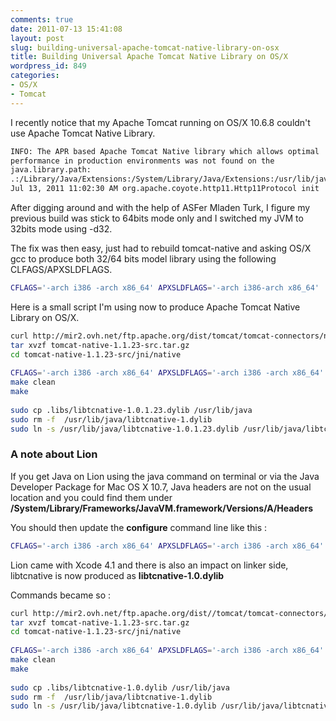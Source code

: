 ```yaml
---
comments: true
date: 2011-07-13 15:41:08
layout: post
slug: building-universal-apache-tomcat-native-library-on-osx
title: Building Universal Apache Tomcat Native Library on OS/X
wordpress_id: 849
categories:
- OS/X
- Tomcat
---
```


I recently notice that my Apache Tomcat running on OS/X 10.6.8 couldn't use Apache Tomcat Native Library. 

``` bash
INFO: The APR based Apache Tomcat Native library which allows optimal
performance in production environments was not found on the
java.library.path:
.:/Library/Java/Extensions:/System/Library/Java/Extensions:/usr/lib/java
Jul 13, 2011 11:02:30 AM org.apache.coyote.http11.Http11Protocol init
```

After digging around and with the help of ASFer Mladen Turk, I figure my previous build was stick to 64bits mode only and I switched my JVM to 32bits mode using -d32.

The fix was then easy, just had to rebuild tomcat-native and asking OS/X gcc to produce both 32/64 bits model library using the following CLFAGS/APXSLDFLAGS.

``` bash
CFLAGS='-arch i386 -arch x86_64' APXSLDFLAGS='-arch i386-arch x86_64'
```

Here is a small script I'm using now to produce Apache Tomcat Native Library on OS/X.

``` bash
curl http://mir2.ovh.net/ftp.apache.org/dist/tomcat/tomcat-connectors/native/1.1.23/source/tomcat-native-1.1.23-src.tar.gz -o tomcat-native-1.1.23-src.tar.gz
tar xvzf tomcat-native-1.1.23-src.tar.gz
cd tomcat-native-1.1.23-src/jni/native
 
CFLAGS='-arch i386 -arch x86_64' APXSLDFLAGS='-arch i386 -arch x86_64' ./configure --with-apr=/usr --with-ssl=/usr --with-java-home=/System/Library/Java/JavaVirtualMachines/1.6.0.jdk/Contents/Home --with-apxs=/usr/sbin/apxs
make clean
make
 
sudo cp .libs/libtcnative-1.0.1.23.dylib /usr/lib/java
sudo rm -f  /usr/lib/java/libtcnative-1.dylib
sudo ln -s /usr/lib/java/libtcnative-1.0.1.23.dylib /usr/lib/java/libtcnative-1.dylib
```


### A note about Lion



If you get Java on Lion using the java command on terminal or via the Java Developer Package for Mac OS X 10.7, Java headers are not on the usual location and you could find them under **/System/Library/Frameworks/JavaVM.framework/Versions/A/Headers**

You should then update the **configure** command line like this :
``` bash
CFLAGS='-arch i386 -arch x86_64' APXSLDFLAGS='-arch i386 -arch x86_64' ./configure --with-apr=/usr --with-apxs=/usr/sbin/apxs --with-ssl=/usr --with-java-home=/System/Library/Frameworks/JavaVM.framework/Versions/A/
```

Lion came with Xcode 4.1 and there is also an impact on linker side, libtcnative is now produced as **libtcnative-1.0.dylib**

Commands became so :


``` bash
curl http://mir2.ovh.net/ftp.apache.org/dist//tomcat/tomcat-connectors/native/1.1.23/source/tomcat-native-1.1.23-src.tar.gz -o tomcat-native-1.1.23-src.tar.gz
tar xvzf tomcat-native-1.1.23-src.tar.gz
cd tomcat-native-1.1.23-src/jni/native
 
CFLAGS='-arch i386 -arch x86_64' APXSLDFLAGS='-arch i386 -arch x86_64' ./configure --with-apr=/usr --with-apxs=/usr/sbin/apxs --with-ssl=/usr --with-java-home=/System/Library/Frameworks/JavaVM.framework/Versions/A/
make clean
make
 
sudo cp .libs/libtcnative-1.0.dylib /usr/lib/java
sudo rm -f  /usr/lib/java/libtcnative-1.dylib
sudo ln -s /usr/lib/java/libtcnative-1.0.dylib /usr/lib/java/libtcnative-1.dylib
``` 
